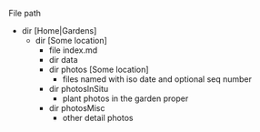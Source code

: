 

File path

* dir [Home|Gardens]
  * dir [Some location]
    * file index.md
    * dir data
    * dir photos [Some location]
      * files named with iso date and optional seq number
    * dir photosInSitu 
      * plant photos in the garden proper
    * dir photosMisc
      * other detail photos